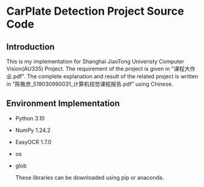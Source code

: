# CarPlate Detection Project Source Code
## Introduction
This is my implementation for Shanghai JiaoTong Univeristy Computer Vision(AU335) Project. The requirement of the project is given in "课程大作业.pdf".
The complete explanation and result of the related project is written in "陈敬彦_519030990031_计算机视觉课程报告.pdf” using Chinese.

## Environment Implementation
- Python 3.10
- NumPy 1.24.2
- EasyOCR 1.7.0
- os
- glob

  These libraries can be downloaded using pip or anaconda.
